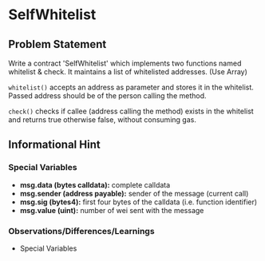 # SelfWhitelist
## Problem Statement

Write a contract 'SelfWhitelist' which implements two functions named whitelist & check. It maintains a list of whitelisted addresses. (Use Array)

`whitelist()` accepts an address as parameter and stores it in the whitelist. Passed address should be of the person calling the method.

`check()` checks if callee (address calling the method) exists in the whitelist and returns true otherwise false, without consuming gas.

## Informational Hint

### Special Variables

* **msg.data (bytes calldata):** complete calldata
* **msg.sender (address payable):** sender of the message (current call)
* **msg.sig (bytes4):** first four bytes of the calldata (i.e. function identifier)
* **msg.value (uint):** number of wei sent with the message

### Observations/Differences/Learnings

- Special Variables 
